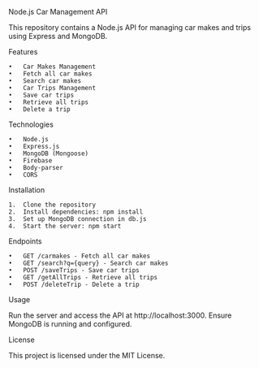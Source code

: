Node.js Car Management API

This repository contains a Node.js API for managing car makes and trips using Express and MongoDB.

Features

	•	Car Makes Management
	•	Fetch all car makes
	•	Search car makes
	•	Car Trips Management
	•	Save car trips
	•	Retrieve all trips
	•	Delete a trip

Technologies

	•	Node.js
	•	Express.js
	•	MongoDB (Mongoose)
	•	Firebase
	•	Body-parser
	•	CORS

Installation

	1.	Clone the repository
	2.	Install dependencies: npm install
	3.	Set up MongoDB connection in db.js
	4.	Start the server: npm start

Endpoints

	•	GET /carmakes - Fetch all car makes
	•	GET /search?q={query} - Search car makes
	•	POST /saveTrips - Save car trips
	•	GET /getAllTrips - Retrieve all trips
	•	POST /deleteTrip - Delete a trip

Usage

Run the server and access the API at http://localhost:3000. Ensure MongoDB is running and configured.

License

This project is licensed under the MIT License.
